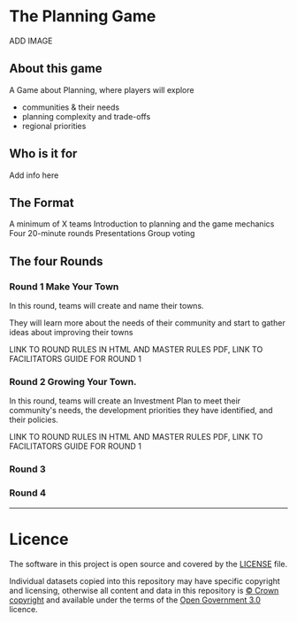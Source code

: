 # The Planning Game

ADD IMAGE

## About this game

A Game about Planning, where players will explore

- communities & their needs
- planning complexity and trade-offs
- regional priorities
  
## Who is it for

Add info here

## The Format

A minimum of X teams
Introduction to planning and the game mechanics
Four 20-minute rounds
Presentations
Group voting

## The four Rounds

### Round 1 Make Your Town

In this round, teams will create and name their towns. 

They will learn more about the needs of their community and start to gather ideas about improving their towns

LINK TO ROUND RULES IN HTML AND MASTER RULES PDF, LINK TO FACILITATORS GUIDE FOR ROUND 1

### Round 2 Growing Your Town.

In this round, teams will create an Investment Plan to meet their community's needs, the development priorities they have identified, and their policies. 

LINK TO ROUND RULES IN HTML AND MASTER RULES PDF, LINK TO FACILITATORS GUIDE FOR ROUND 1

### Round 3

### Round 4


---
# Licence


The software in this project is open source and covered by the [LICENSE](LICENSE) file.

Individual datasets copied into this repository may have specific copyright and licensing, otherwise all content and data in this repository is
[© Crown copyright](http://www.nationalarchives.gov.uk/information-management/re-using-public-sector-information/copyright-and-re-use/crown-copyright/)
and available under the terms of the [Open Government 3.0](https://www.nationalarchives.gov.uk/doc/open-government-licence/version/3/) licence.

